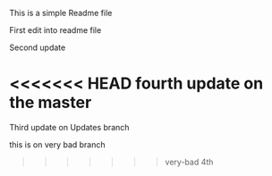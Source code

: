 This is a simple Readme file

First edit into readme file

Second update

<<<<<<< HEAD
fourth update on the master 
=======
Third update on Updates branch

this is  on very bad branch
>>>>>>> very-bad
4th